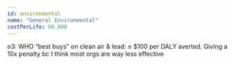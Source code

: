 ```yaml
---
id: environmental
name: "General Environmental"
costPerLife: 80_000
--- 
```


o3: WHO “best buys” on clean air & lead: ≤ $100 per DALY averted.
Giving a 10x penalty bc I think most orgs are way less effective

